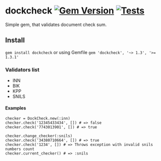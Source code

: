 # dockcheck [![Gem Version](https://badge.fury.io/rb/dockcheck.svg)](https://badge.fury.io/rb/dockcheck) [![Tests](https://github.com/solar05/dockcheck/actions/workflows/ruby.yml/badge.svg)](https://github.com/solar05/dockcheck/actions/workflows/ruby.yml)
Simple gem, that validates document check sum.

## Install
`gem install dockcheck`
or using Gemfile `gem 'dockcheck', '~> 1.3', '>= 1.3.1'`

### Validators list
- INN
- BIK
- KPP
- SNILS

#### Examples
`checker = DockCheck.new(:inn)`  
`checker.check('12345433434', []) # => false`  
`checker.check('7743013901', []) # => true`  
   
`checker.change_checker(:snils)`  
`checker.check('34380710664', []) # => true`  
`checker.check('1234', []) # => Throws exception with invalid snils numbers count`  
`checker.current_checker() # => :snils`  

